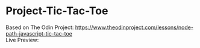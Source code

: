 # Project-Tic-Tac-Toe
Based on The Odin Project: https://www.theodinproject.com/lessons/node-path-javascript-tic-tac-toe  
Live Preview: 
